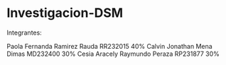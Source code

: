 # Investigacion-DSM

Integrantes:

Paola Fernanda Ramirez Rauda RR232015 40%
Calvin Jonathan Mena Dimas MD232400 30%
Cesia Aracely Raymundo Peraza RP231877 30%
